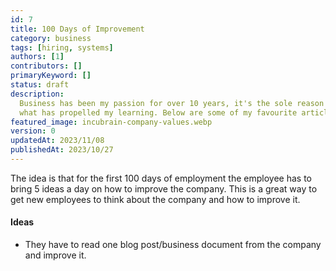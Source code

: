 ```yaml
---
id: 7
title: 100 Days of Improvement
category: business
tags: [hiring, systems]
authors: [1]
contributors: []
primaryKeyword: []
status: draft
description:
  Business has been my passion for over 10 years, it's the sole reason I got into development and
  what has propelled my learning. Below are some of my favourite articles I've read over the years.
featured_image: incubrain-company-values.webp
version: 0
updatedAt: 2023/11/08
publishedAt: 2023/10/27
---
```


The idea is that for the first 100 days of employment the employee has to bring 5 ideas a day on how
to improve the company. This is a great way to get new employees to think about the company and how
to improve it.

#### Ideas

- They have to read one blog post/business document from the company and improve it.
